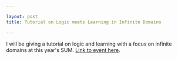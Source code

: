 ```yaml
---

layout: post
title: Tutorial on Logic meets Learning in Infinite Domains

---
```

 
I will be giving a tutorial on logic and learning with a focus on infinite domains at this year's SUM. [Link to event here](https://sum2020.inf.unibz.it/?page_id=1133). 
